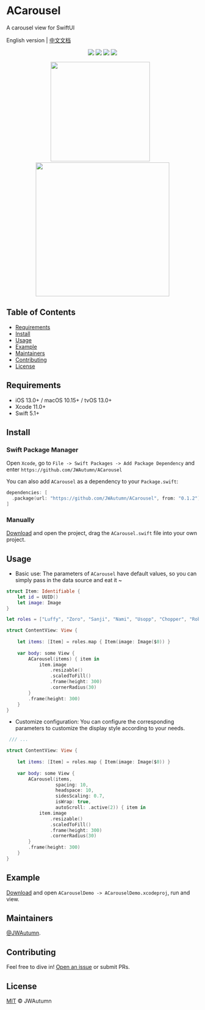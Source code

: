 # ACarousel

A carousel view for SwiftUI

English version | [中文文档](README.zh-CN.md)

<p align="center">
<img src='https://img.shields.io/badge/Swift-5.1-green?style=flat'>
<img src='https://img.shields.io/badge/platform-iOS%20%7C%20macOS-lightgray.svg?style=flat'>
<img src='https://img.shields.io/badge/SMP-Supported-orange?style=flat'>
<img src='https://img.shields.io/github/license/JWAutumn/ACarousel'>
</p>

<p align="center">
<img src='Resource/iPhoneDemo.gif' width='260'>&nbsp&nbsp&nbsp
<img src='Resource/MacDemo.gif' width='350'>
</p>

## Table of Contents

  - [Requirements](#requirements)
  - [Install](#install)
  - [Usage](#usage)
  - [Example](#example)
  - [Maintainers](#maintainers)
  - [Contributing](#contributing)
  - [License](#license)


## Requirements

- iOS 13.0+ / macOS 10.15+ / tvOS 13.0+
- Xcode 11.0+
- Swift 5.1+


## Install

### Swift Package Manager

Open `Xcode`, go to `File -> Swift Packages -> Add Package Dependency` and enter `https://github.com/JWAutumn/ACarousel`

You can also add `ACarousel` as a dependency to your `Package.swift`:
```swift
dependencies: [
  .package(url: "https://github.com/JWAutumn/ACarousel", from: "0.1.2")
]
```

### Manually

[Download](https://github.com/JWAutumn/ACarousel/archive/main.zip) and open the project, drag the `ACarousel.swift` file into your own project.

## Usage

- Basic use: The parameters of `ACarousel` have default values, so you can simply pass in the data source and eat it ~
```swift
struct Item: Identifiable {
    let id = UUID()
    let image: Image
}

let roles = ["Luffy", "Zoro", "Sanji", "Nami", "Usopp", "Chopper", "Robin", "Franky", "Brook"]

struct ContentView: View {
    
    let items: [Item] = roles.map { Item(image: Image($0)) }
    
    var body: some View {
        ACarousel(items) { item in
            item.image
                .resizable()
                .scaledToFill()
                .frame(height: 300)
                .cornerRadius(30)
        }
        .frame(height: 300)
    }
}
```

- Customize configuration: You can configure the corresponding parameters to customize the display style according to your needs.
```swift
 /// ...

struct ContentView: View {
    
    let items: [Item] = roles.map { Item(image: Image($0)) }
    
    var body: some View {
        ACarousel(items,
                  spacing: 10,
                  headspace: 10,
                  sidesScaling: 0.7,
                  isWrap: true,
                  autoScroll: .active(2)) { item in
            item.image
                .resizable()
                .scaledToFill()
                .frame(height: 300)
                .cornerRadius(30)
        }
        .frame(height: 300)
    }
}
```


## Example
[Download](https://github.com/JWAutumn/ACarousel/archive/main.zip) and open `ACarouselDemo -> ACarouselDemo.xcodeproj`, run and view.

## Maintainers

[@JWAutumn](https://github.com/JWAutumn).


## Contributing

Feel free to dive in! [Open an issue](https://github.com/JWAutumn/ACarousel/issues/new) or submit PRs.


## License

[MIT](LICENSE) © JWAutumn
